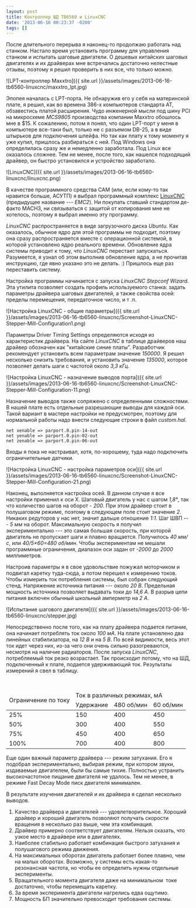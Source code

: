 ```yaml
---
layout: post
title: Контроллер ШД TB6560 и LinuxCNC
date: '2013-06-16 00:23:37 -0200'
tags: []
---
```

После длительного перерыва я наконец-то продолжаю работать над станком. Настало время установить программу для управления станком и испытать шаговые двигатели. О дешевых китайских шаговых двигателях и их драйверах мне встречались достаточно нелестные отзывы, поэтому я решил проверить в них все, что только можно.

![LPT-контроллер Maxxtro]({{ site.url }}/assets/images/2013-06-16-tb6560-linuxcnc/maxxtro_lpt.jpg)

Эпопея началась с LPT-порта. Не обнаружив его у себя на материнской плате, я решил, как во времена 386-х компьютеров стандарта AT, обзавестись платой расширения. Чудо инженерной мысли под шину PCI на микросхеме *MCS9805* производства компании Maxxtro обошлось мне в $15. К сожалению, потом я понял, что один LPT-порт у меня в компьютере все-таки был, только не с разъемом DB-25, а в виде штырьков для подключения шлейфа. Но так как плату к тому моменту я уже купил, пришлось разбираться с ней. Под Windows она определилась сразу же и немедленно заработала. Под Linux все оказалось сложнее. Тем не менее, после того, как нашелся подходящий драйвер, он быстро установился и устройство заработало.

![LinuxCNC]({{ site.url }}/assets/images/2013-06-16-tb6560-linuxcnc/linuxcnc.png)

В качестве программного средства CAM (или, если кому-то так нравится больше, АСУТП) я выбрал программный комплекс [LinuxCNC](http://www.linuxcnc.org/) (предыдущее название --- *EMC2*). Ни покупать ставший стандартом де-факто MACH3, ни связываться с защитой от копирования мне не хотелось, поэтому я выбрал именно эту программу.

*LinuxCNC* распространяется в виде загрузочного диска *Ubuntu*. Как оказалось, обычное ядро для этой программы не подходит, поэтому она сразу распространяется вместе с операционной системой, в которой установлено ядро реального времени. Обновление ядра системы приводит к тому, что *LinuxCNC* перестает запускаться. Разумеется, я узнал об этом выполнив обновление ядра, а не прочитав инструкцию, где явно указано это не делать. :) Пришлось еще раз переставить систему.

Настройка программы начинается с запуска *LinuxCNC Stepconf Wizard*. Эта утилита позволяет создать профиль используемого станка: задать параметры драйвера шаговых двигателей, а также свойства осей: пределы перемещения, передаточное число, и т .п.

![Настройка LinuxCNC - общие параметры]({{ site.url }}/assets/images/2013-06-16-tb6560-linuxcnc/Screenshot-LinuxCNC-Stepper-Mill-Configuration1.png)

Параметры Driver Timing Settings определяются исходя из характеристик драйвера. На сайте *LinuxCNC* в таблице драйверов наш драйвер обозначен как "китайские синие платы". Разработчик рекомендует установить всем параметрам значение *150000*. Я решил несколько снизить требования, и установить значение *135000*, которое позволяет делать шаги с частотой около *3,3 кГц*.

![Настройка LinuxCNC - назначение выводов порта]({{ site.url }}/assets/images/2013-06-16-tb6560-linuxcnc/Screenshot-LinuxCNC-Stepper-Mill-Configuration-11.png)

Назначение выводов также сопряжено с определенными сложностями. В нашей плате есть отдельные разрешающие выводы для каждой оси. Такой вариант в мастере настройки не предусмотрен, поэтому для нормальной работы надо внести следующие строки в файл *custom.hal*.

    net xenable => parport.0.pin-14-out
    net yenable => parport.0.pin-02-out
    net zenable => parport.0.pin-06-out

Входы я пока не настраивал, хотя, по-хорошему, туда надо подключить ограничительные датчики.

![Настройка LinuxCNC - настройка параметров оси]({{ site.url }}/assets/images/2013-06-16-tb6560-linuxcnc/Screenshot-LinuxCNC-Stepper-Mill-Configuration-21.png)

Наконец, выполняется настройка осей. В данном случае я все настройки применил к оси X. Шаговый двигатель у нас с шагом *1,8&deg;*, так что количество шагов на оборот - *200*. При этом драйвер стоит в полушаговом режиме, поэтому в следующем поле стоит значение *2*. Никаких редуторов у нас нет, значит дальше отношение *1:1*. Шаг ШВП --- *5 мм* на оборот. Максимальную скорость я получил экспериментально --- это самая большая скорость, при которой двигатель не пропускает шаги и плавно вращается. Получилось *40 мм/с*, или *40/5&times;60=480 об/мин*. Чтобы экспериментам не мешали программные ограничения, диапазон оси задан от *-2000* до *2000* миллиметров.

Настроив параметры я в свое удовольствие пожужал моторчиком и подвигал каретку туда-сюда, а потом перешел к измерению токов. Чтобы измерить ток потребления системы, был собран следующий стенд. Напряжение источника питания --- около *20 В*. Предельная мощность источника позволяет выдавать токи до *14,6 А*. В разрыв цепи питания включен обычный школьный амперметр на *2 А*.

![Испытание шагового двигателя]({{ site.url }}/assets/images/2013-06-16-tb6560-linuxcnc/stepper.jpg)

Непосредственно после того, как на плату драйвера подается питание, она начинает потреблять ток около *100 мА*. На плате установлено два линейных стабилизатора, на *12 В* и на *5 В*. По всей видимости, весь этот ток идет через них, из-за чего они очень сильно разогреваются, несмотря на наличие радиаторов. После запуска *LinuxCNC*, потребляемый ток резко возрастает. Так происходит потому, что на ШД, подключенный к плате, подается удерживающий ток. Результаты измерений я свел в таблицу.

<table>
  <thead>
    <tr>
      <td rowspan="2">Ограничение по току</td>
      <td colspan="3">Ток в различных режимах, мА</td><br />
    </tr>
    <tr>
      <td>Удержание</td>
      <td>480 об/мин</td>
      <td>60 об/мин</td>
    </tr>
  </thead>
  <tbody>
    <tr>
      <td>25%</td>
      <td>150</td>
      <td>400</td>
      <td>450</td>
    </tr>
    <tr>
      <td>50%</td>
      <td>300</td>
      <td>400</td>
      <td>550</td>
    </tr>
    <tr>
      <td>75%</td>
      <td>450</td>
      <td>400</td>
      <td>650</td>
    </tr>
    <tr>
      <td>100%</td>
      <td>700</td>
      <td>400</td>
      <td>800</td>
    </tr>
  </tbody>
</table>

Еще один важный параметр драйвера --- режим затухания. Его я подобрал экспериментально, выбирая режим, при котором звуки, издаваемые двигателем, были бы самые тихие. Полностью устранить высокочастотное пищание двигателя не удалось. Тем не менее, в режиме Fast Decay Mode писк двигателя минимален.

В результате изучения двигателей и их драйвера я сделал несколько выводов.

1. Качество драйвера и двигателей --- удовлетворительное. Хороший драйвер и хороший двигатель позволяют получать скорости вращения в несколько раз выше, чем эта комбинация.
2. Драйвер примерно соответствует двигателям. Нельзя сказать, что узкое место в драйвере или в двигателях.
3. Наиболее стабильно работает комбинация быстрого затухания и полушагового режима движения.
4. На максимальных оборотах двигатель работает более плавно, чем на малых оборотах. Возможно, у системы есть какая-то резонансная частота, но чтобы ее определить нужны отдельные эксперименты.
5. Вращательного момента двигателя даже на минимальном&nbsp; токе достаточно, чтобы перемещать каретку.
6. За время эксперимента двигатели нагрелись едва ощутимо.
7. Мощность БП значительно превосходит требования системы.